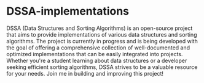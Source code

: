 # DSSA-implementations
DSSA (Data Structures and Sorting Algorithms) is an open-source project that aims to provide implementations of various data structures and sorting algorithms. The project is currently in progress and is being developed with the goal of offering a comprehensive collection of well-documented and optimized implementations that can be easily integrated into projects. Whether you're a student learning about data structures or a developer seeking efficient sorting algorithms, DSSA strives to be a valuable resource for your needs. Join me in building and improving this project!
